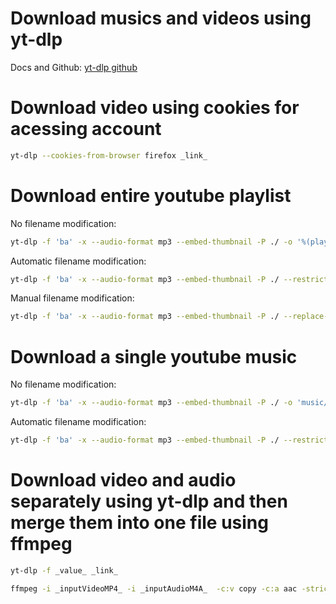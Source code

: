 # Download musics and videos using yt-dlp

Docs and Github: [yt-dlp github](https://github.com/yt-dlp/yt-dlp)


# Download video using cookies for acessing account

```bash
yt-dlp --cookies-from-browser firefox _link_
```

# Download entire youtube playlist

No filename modification: 
```bash
yt-dlp -f 'ba' -x --audio-format mp3 --embed-thumbnail -P ./ -o '%(playlist)s/%(playlist_index)s_%(title)s.%(ext)s' _playlistLink_
```

Automatic filename modification:
```bash
yt-dlp -f 'ba' -x --audio-format mp3 --embed-thumbnail -P ./ --restrict-filenames -o '%(playlist)s/%(playlist_index)s_%(title)s.%(ext)s' _playlistLink_
```

Manual filename modification: 
```bash
yt-dlp -f 'ba' -x --audio-format mp3 --embed-thumbnail -P ./ --replace-in-metadata "playlist" "[ /]" "_" -o '%(playlist)s/%(playlist_index)s - %(title)s.%(ext)s' _playlistLink_ 
```

# Download a single youtube music 

No filename modification: 
```bash
yt-dlp -f 'ba' -x --audio-format mp3 --embed-thumbnail -P ./ -o 'music/%(title)s.%(ext)s' _link_
```

Automatic filename modification:
```bash
yt-dlp -f 'ba' -x --audio-format mp3 --embed-thumbnail -P ./ --restrict-filenames -o 'music/%(title)s.%(ext)s' _link_
```

# Download video and audio separately using yt-dlp and then merge them into one file using ffmpeg

```bash
yt-dlp -f _value_ _link_
```

```bash
ffmpeg -i _inputVideoMP4_ -i _inputAudioM4A_  -c:v copy -c:a aac -strict experimental _outputVideoMP4_
```

